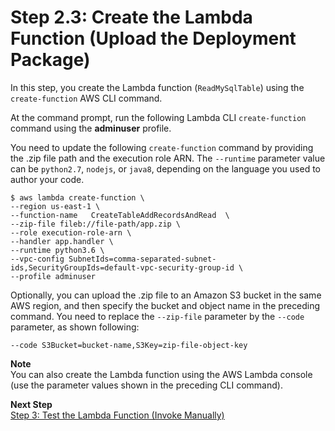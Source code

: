 # Step 2\.3: Create the Lambda Function \(Upload the Deployment Package\)<a name="vpc-rds-upload-deployment-pkg"></a>

In this step, you create the Lambda function \(`ReadMySqlTable`\) using the `create-function` AWS CLI command\.

At the command prompt, run the following Lambda CLI `create-function` command using the **adminuser** profile\. 

You need to update the following `create-function` command by providing the \.zip file path and the execution role ARN\. The `--runtime` parameter value can be `python2.7`, `nodejs`, or `java8`, depending on the language you used to author your code\. 

```
$ aws lambda create-function \
--region us-east-1 \
--function-name   CreateTableAddRecordsAndRead  \
--zip-file fileb://file-path/app.zip \
--role execution-role-arn \
--handler app.handler \
--runtime python3.6 \
--vpc-config SubnetIds=comma-separated-subnet-ids,SecurityGroupIds=default-vpc-security-group-id \
--profile adminuser
```

Optionally, you can upload the \.zip file to an Amazon S3 bucket in the same AWS region, and then specify the bucket and object name in the preceding command\. You need to replace the `--zip-file` parameter by the `--code` parameter, as shown following:

```
--code S3Bucket=bucket-name,S3Key=zip-file-object-key
```

**Note**  
You can also create the Lambda function using the AWS Lambda console \(use the parameter values shown in the preceding CLI command\)\.

**Next Step**  
[Step 3: Test the Lambda Function \(Invoke Manually\)](vpc-rds-invoke-lambda-function.md)